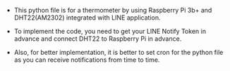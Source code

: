 - This python file is for a thermometer by using Raspberry Pi 3b+ and DHT22(AM2302) integrated with LINE application.

- To implement the code, you need to get your LINE Notify Token in advance and connect DHT22 to Raspberry Pi in advance.

- Also, for better implementation, it is better to set cron for the python file as you can receive notifications from time to time.
